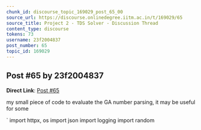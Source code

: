 ```yaml
---
chunk_id: discourse_topic_169029_post_65_00
source_url: https://discourse.onlinedegree.iitm.ac.in/t/169029/65
source_title: Project 2 - TDS Solver - Discussion Thread
content_type: discourse
tokens: 73
username: 23f2004837
post_number: 65
topic_id: 169029
---
```


## Post #65 by 23f2004837

**Direct Link**: [Post #65](https://discourse.onlinedegree.iitm.ac.in/t/169029/65)

my small piece of code to evaluate the GA number parsing, it may be useful for some

`
import httpx, os
import json
import logging
import random
